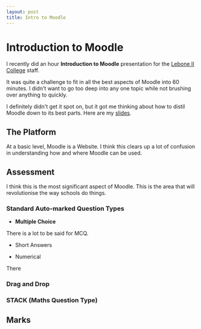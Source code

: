 ```yaml
---
layout: post
title: Intro to Moodle
---
```


# Introduction to Moodle

I recently did an hour **Introduction to Moodle** presentation for the [Lebone II College](http://lebonecollege.co.za) staff. 

It was quite a challenge to fit in all the best aspects of Moodle into 60 minutes. I didn't want to go too deep into any one topic  while not brushing over anything to quickly.

I definitely didn't get it spot on, but it got me thinking about how to distil Moodle down to its best parts. Here are my [slides](http://slides.com/garykrige/lebone/live).

## The Platform

At a basic level, Moodle is a Website. I think this clears up a lot of confusion in understanding how and where Moodle can be used.

## Assessment

I think this is the most significant aspect of Moodle. This is the area that will revolutionise the way schools do things.

### Standard Auto-marked Question Types

* **Multiple Choice**

There is a lot to be said for MCQ.

* Short Answers

* Numerical

There

### Drag and Drop

### STACK (Maths Question Type)

## Marks
